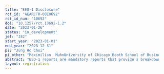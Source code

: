 ```yaml
---
title: "EEO-1 Disclosure"
rct_id: "AEARCTR-0010692"
rct_id_num: "10692"
doi: "10.1257/rct.10692-1.2"
date: "2023-01-26"
status: "in_development"
jel: "J82"
start_year: "2023-01-01"
end_year: "2023-12-31"
pi: "Jung Ho Choi"
pi_other: "Maximilian  MuhnUniversity of Chicago Booth School of Business; Maureen McNicholsStanford University"
abstract: "EEO-1 reports are mandatory reports that provide a breakdown of the workforce of the firm by race and gender. These reports are filed privately with the U.S. Equal Employment Opportunity Commission (EEOC) and kept confidential. Only aggregate statistics have been disclosed by EEOC to inform the public of the status of equal employment across industries, regions, occupations, and positions. In recent years, however, more and more firms chose to voluntarily disclose their firm-level reports to the public. In order to understand the motivation for the public disclosure, we want to examine why some firms disclosure EEO1s and others don’t with a randomized control trial with an email intervention. "
layout: registration
---
```


